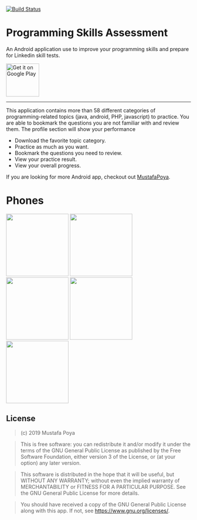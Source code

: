 [![Build Status](https://app.travis-ci.com/mustafapoya/SkillAssessment.svg?branch=main)](https://app.travis-ci.com/mustafapoya/SkillAssessment)

# Programming Skills Assessment
An Android application use to improve your programming skills and prepare for Linkedin skill tests.

<a href='https://play.google.com/store/apps/details?id=net.golbarg.skillassessment'>
<img alt='Get it on Google Play' src='https://play.google.com/intl/en_us/badges/images/generic/en_badge_web_generic.png' height=90px/>
</a>

* * *
This application contains more than 58 different categories of programming-related topics (java, android, PHP, javascript) to practice.
You are able to bookmark the questions you are not familiar with and review them.
The profile section will show your performance

- Download the favorite topic category.
- Practice as much as you want.
- Bookmark the questions you need to review.
- View your practice result.
- View your overall progress.

If you are looking for more Android app, checkout out [MustafaPoya](https://github.com/mustafapoya).

# Phones

<p float="left">
  <img src="https://play-lh.googleusercontent.com/AwHjmTZ0YMmNRsF3gRq2FMwU5XslHEvUYeBQx7Lcc8wUYVa52_LsDuCpZPbBrFf-Zkk=w2560-h1440-rw" width="170" />
  <img src="https://play-lh.googleusercontent.com/0dlu44THlA4bc3ecEBRGCdqqnVNwSfC2SFCG-F_OeVBDuWfcv-fsWDuLsBKjNhMO7Mo=w2560-h1440-rw" width="170" /> 
  <img src="https://play-lh.googleusercontent.com/c-KsABM6zZvy6vuBrIzD9io6mmS3a2WS5L3oiIBaxFG8zp4ERZQneySqhZc0AvpCbQ=w2560-h1440-rw" width="170" />
  <img src="https://play-lh.googleusercontent.com/L7iU_01M-pJvYyaR8PtDsW4XHfhU_t9-Wlz3MIj8AMHNkw7p5S333wsaD1fRSO50U6U=w2560-h1440-rw" width="170" />
  <img src="https://play-lh.googleusercontent.com/KmYDvmaRMIop0Xs-hPjY0Hew-Gj1eX7bGFd0_vQTdbnOFVepgK36wDv5tPfTGeV4vOCP=w2560-h1440-rw" width="170" />
</p>

## License

>(c) 2019 Mustafa Poya

>This is free software: you can redistribute it and/or modify it under the terms of the GNU General Public License as published by the Free Software Foundation, either version 3 of the License, or (at your option) any later version. 

>This software is distributed in the hope that it will be useful, but WITHOUT ANY WARRANTY; without even the implied warranty of MERCHANTABILITY or FITNESS FOR A PARTICULAR PURPOSE. See the GNU General Public License for more details. 

>You should have received a copy of the GNU General Public License along with this app. If not, see <https://www.gnu.org/licenses/>.